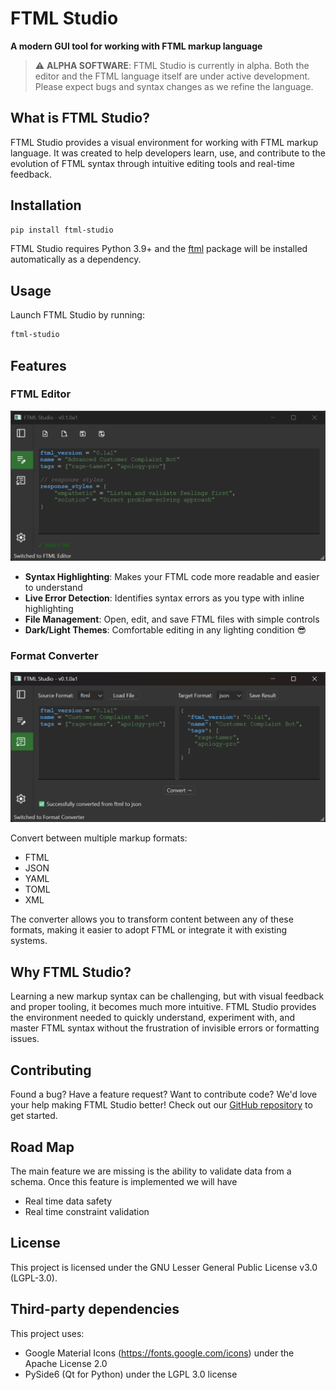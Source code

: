 # FTML Studio

**A modern GUI tool for working with FTML markup language**

> ⚠️ **ALPHA SOFTWARE**: FTML Studio is currently in alpha. Both the editor and the FTML language itself are under active development. Please expect bugs and syntax changes as we refine the language.

## What is FTML Studio?

FTML Studio provides a visual environment for working with FTML markup language. It was created to help developers learn, use, and contribute to the evolution of FTML syntax through intuitive editing tools and real-time feedback.

## Installation

```bash
pip install ftml-studio
```

FTML Studio requires Python 3.9+ and the [ftml](https://pypi.org/project/ftml/) package will be installed automatically as a dependency.

## Usage

Launch FTML Studio by running:

```bash
ftml-studio
```

## Features

### FTML Editor
![FTML Editor](https://github.com/DarrenHaba/ftml-studio/blob/main/images/ftml-studio-editor.png?raw=true)

- **Syntax Highlighting**: Makes your FTML code more readable and easier to understand
- **Live Error Detection**: Identifies syntax errors as you type with inline highlighting
- **File Management**: Open, edit, and save FTML files with simple controls
- **Dark/Light Themes**: Comfortable editing in any lighting condition 😎

### Format Converter

![Format Converter](https://github.com/DarrenHaba/ftml-studio/blob/main/images/ftml-studio-converter.png?raw=true)

Convert between multiple markup formats:
- FTML
- JSON
- YAML
- TOML
- XML

The converter allows you to transform content between any of these formats, making it easier to adopt FTML or integrate it with existing systems.

## Why FTML Studio?

Learning a new markup syntax can be challenging, but with visual feedback and proper tooling, it becomes much more intuitive. FTML Studio provides the environment needed to quickly understand, experiment with, and master FTML syntax without the frustration of invisible errors or formatting issues.

## Contributing

Found a bug? Have a feature request? Want to contribute code? We'd love your help making FTML Studio better! Check out our [GitHub repository](https://github.com/DarrenHaba/ftml-studio/issues) to get started.


## Road Map
The main feature we are missing is the ability to validate data from a schema. Once this feature is implemented we will have
- Real time data safety
- Real time constraint validation

## License

This project is licensed under the GNU Lesser General Public License v3.0 (LGPL-3.0).

## Third-party dependencies

This project uses:
- Google Material Icons (https://fonts.google.com/icons) under the Apache License 2.0
- PySide6 (Qt for Python) under the LGPL 3.0 license
